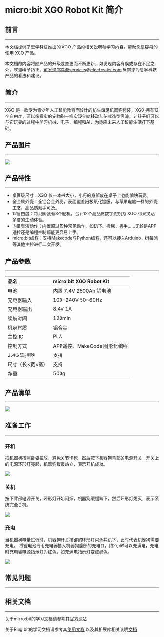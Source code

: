 ﻿---
sidebar_position: 3
sidebar_label: micro:bit XGO Robot Kit 简介
---

# micro:bit XGO Robot Kit 简介



## 前言
---
本文档提供了恩孚科技推出的 XGO 产品的相关说明和学习内容，帮助您更容易的使用 XGO 产品。



本文档的内容将随产品的升级或变更而不断更新，如发现内容有误或存在不足之处，欢迎给予指正，可发送邮件至services@elecfreaks.com 反馈您对恩孚科技产品的看法和建议。



## 简介
---
XGO 是一款专为青少年人工智能教育而设计的仿生四足机器狗套装，XGO 拥有12个自由度，可以像真实的宠物狗一样实现全向移动与花式造型表演，让孩子们可以与它玩耍的过程中学习机械、电子、编程和AI，为适应未来人工智能生活打下基础。



## 产品图片
---


![](https://wiki-media-ef.oss-cn-hongkong.aliyuncs.com//images/microbit-xgo-robot-kit-16.png)



## 产品特性
---


- 桌面级尺寸：XGO 仅一本书大小，小巧的身躯放在桌子上也能愉快玩耍。
- 全金属外壳：全铝合金外壳，表面覆盖阳极氧化镀膜，与苹果电脑一样的外壳工艺，高品质触手可及。
- 12自由度：每只脚装有3个舵机，合计12个高品质数字舵机为 XGO 带来灵活多变的生动体验。
- 内置表演动作：内置超过19种常见动作，如趴下、撒尿、握手......无论是APP遥控还是编程控制都能更容易上手。
- micro:bit编程：支持Makecode与Python编程，还可以接入Arduino，树莓派等其他主控进行二次开发。



## 产品参数
---

| 品名             | micro:bit XGO Robot Kit |
| :--------------- | :---------------------- |
| 电池             | 内置 7.4V 2500Ah 锂电池 |
| 充电器输入       | 100-240V 50~60Hz        |
| 充电器输出       | 8.4V 1A                 |
| 续航时间         | 120min                  |
| 机身材质         | 铝合金                  |
| 主控 IC          | PLA                    |
| 控制方式         | APP遥控、MakeCode 图形化编程|
| 2.4G 遥控器      | 支持                    |
| 尺寸（长×宽×高） | 支持                    |
| 净重             | 500g                    |



## 产品清单
---
![](https://wiki-media-ef.oss-cn-hongkong.aliyuncs.com//images/microbit-xgo-robot-kit-square-27.png)



## 准备工作
---
### 开机

把机器狗按照卧姿摆放，避免关节卡死，然后按下机器狗背部的电源开关，开关上的电源环形灯亮起，机器狗缓缓站立，表示开机成功。



![](https://wiki-media-ef.oss-cn-hongkong.aliyuncs.com//images/microbit-xgo-kaiji.gif)



### 关机

按下背部电源开关，环形灯开始闪烁，机器狗缓缓趴下，然后环形灯熄灭，表示系统完全关机。



![](https://wiki-media-ef.oss-cn-hongkong.aliyuncs.com//images/microbit-xgo-guanji.gif)



### 充电

当机器狗电量过低时，机器狗开关按键的环形灯闪烁并趴下，此时代表机器狗需要充电。 将锂电池专用充电器插入机器狗腹部的充电口，约2小时可以充满电，充电时充电器电源指示灯为红色，如充满电指示灯变成绿色。



![](https://wiki-media-ef.oss-cn-hongkong.aliyuncs.com//images/microbit-xgo-chongdian.gif)



## 常见问题
---
## 相关文档
---


关于micro:bit的学习文档请参考其[官方网站](https://www.microbit.org/)

关于Ring:bit的学习文档请参考其[使用文档](https://www.elecfreaks.net/learn-cn/microbitKit/ring_bit_v2/ring_bit_v2.html),以及其扩展库相关说明[文档](https://www.elecfreaks.net/learn-cn/microbitKit/ring_bit_v2/ring_bit_car_v2_extensions.html)

